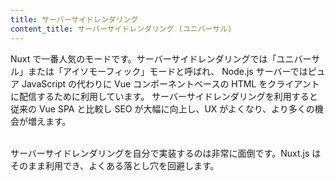 ```yaml
---
title: サーバーサイドレンダリング
content_title: サーバーサイドレンダリング (ユニバーサル)
---
```

Nuxt で一番人気のモードです。サーバーサイドレンダリングでは「ユニバーサル」または「アイソモーフィック」モードと呼ばれ、
Node.js サーバーではピュア JavaScript の代わりに Vue コンポーネントベースの HTML をクライアントに配信するために利用しています。
サーバーサイドレンダリングを利用すると従来の Vue SPA と比較し SEO が大幅に向上し、UX がよくなり、より多くの機会が増えます。<br><br>

サーバーサイドレンダリングを自分で実装するのは非常に面倒です。Nuxt.js はそのまま利用でき、よくある落とし穴を回避します。
